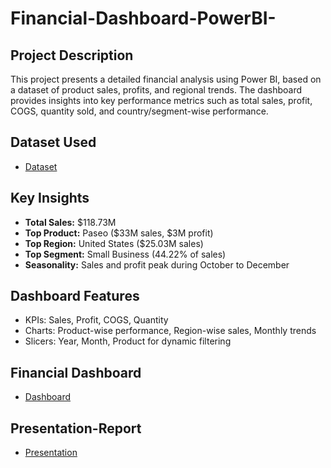 # Financial-Dashboard-PowerBI-
## Project Description
This project presents a detailed financial analysis using Power BI, based on a dataset of product sales, profits, and regional trends. The dashboard provides insights into key performance metrics such as total sales, profit, COGS, quantity sold, and country/segment-wise performance.

## Dataset Used
- <a href="https://github.com/Shifanaks/Financial-Dashboard-PowerBI-/blob/main/Financial%20Sample%20(2).xlsx">Dataset</a>

## Key Insights

- **Total Sales:** $118.73M  
- **Top Product:** Paseo ($33M sales, $3M profit)  
- **Top Region:** United States ($25.03M sales)  
- **Top Segment:** Small Business (44.22% of sales)  
- **Seasonality:** Sales and profit peak during October to December  

## Dashboard Features

- KPIs: Sales, Profit, COGS, Quantity
- Charts: Product-wise performance, Region-wise sales, Monthly trends
- Slicers: Year, Month, Product for dynamic filtering

## Financial Dashboard
- <a href="https://github.com/Shifanaks/Financial-Dashboard-PowerBI-/blob/main/Financial-Dashboard(PowerBI).pdf">Dashboard</a>

## Presentation-Report
- <a href="https://github.com/Shifanaks/Financial-Dashboard-PowerBI-/blob/main/Financial-Report.pptx">Presentation</a>

